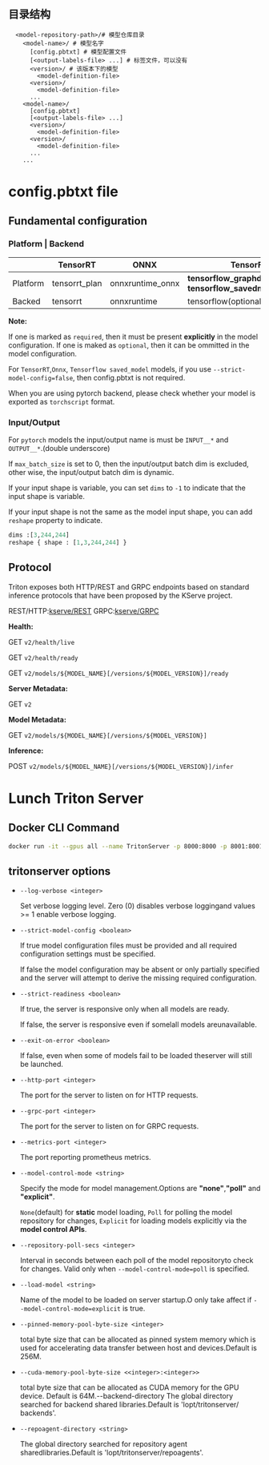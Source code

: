 ## 目录结构
``` 
  <model-repository-path>/# 模型仓库目录
    <model-name>/ # 模型名字
      [config.pbtxt] # 模型配置文件
      [<output-labels-file> ...] # 标签文件，可以没有
      <version>/ # 该版本下的模型
        <model-definition-file>
      <version>/
        <model-definition-file>
      ...
    <model-name>/
      [config.pbtxt]
      [<output-labels-file> ...]
      <version>/
        <model-definition-file>
      <version>/
        <model-definition-file>
      ...
    ...
```

# config.pbtxt file
## Fundamental configuration
### Platform | Backend 
||TensorRT|ONNX|TensorFlow|PyTorch|OpenVINO|Python|DALI|Custom|
|---|---|---|---|---|---|---|---|---|
|Platform|tensorrt_plan|onnxruntime_onnx|**tensorflow_graphdef** or **tensorflow_savedmodel**(required)|pytorch_libtorch|/|/|/|<del>custom_custom(optional)</del>|
|Backed|tensorrt|onnxruntime|tensorflow(optional)|pytorch|**openvino**(required)|**python**(required)|**dali**(required)|<del>custom</del>|

**Note:** 

If one is marked as `required`, then it must be present **explicitly** in the model configuration. If one is maked as `optional`, then it can be ommitted in the model configuration.

For `TensorRT`,`Onnx`, `Tensorflow saved_model` models, if you use `--strict-model-config=false`, then config.pbtxt is not required.

When you are using pytorch backend, please check whether your model is exported as `torchscript` format.

### Input/Output

For `pytorch` models the input/output name is must be `INPUT__*` and `OUTPUT__*`.(double underscore)

If `max_batch_size` is set to 0, then the input/output batch dim is excluded, other wise, the input/output batch dim is dynamic.

If your input shape is variable, you can set `dims` to `-1` to indicate that the input shape is variable.

If your input shape is not the same as the model input shape, you can add `reshape` property to indicate.
```protobuf
dims :[3,244,244]
reshape { shape : [1,3,244,244] }
```


## Protocol
Triton exposes both HTTP/REST and GRPC endpoints based on standard inference protocols that have been proposed by the KServe project.

REST/HTTP:[kserve/REST](https://github.com/kserve/kserve/blob/master/docs/predict-api/v2/required_api.md)
GRPC:[kserve/GRPC](https://github.com/kserve/kserve/blob/master/docs/predict-api/v2/grpc_predict_v2.proto)

**Health:**

 GET `v2/health/live`

 GET `v2/health/ready`

 GET `v2/models/${MODEL_NAME}[/versions/${MODEL_VERSION}]/ready`

**Server Metadata:**

 GET `v2`

**Model Metadata:**

 GET `v2/models/${MODEL_NAME}[/versions/${MODEL_VERSION}]`

**Inference:**

 POST `v2/models/${MODEL_NAME}[/versions/${MODEL_VERSION}]/infer`

 # Lunch Triton Server
 
 ## Docker CLI Command
 ```bash
docker run -it --gpus all --name TritonServer -p 8000:8000 -p 8001:8001 -p 8002:8002 -v $pwd/models:/models nvcr.io/nvidia/tritonserver:23.05-py3 tritonserver --model-repository=/models
 ```

 ## tritonserver options
+ `--log-verbose <integer>`
  
  Set verbose logging level. Zero (0) disables verbose loggingand values >= 1 enable verbose logging.

+ `--strict-model-config <boolean>`

  lf true model configuration files must be provided and all required configuration settings must be specified.

  lf false the model configuration may be absent or only
  partially specified and the server will attempt to derive the missing required configuration.

+ `--strict-readiness <boolean>`

  lf true, the server is responsive only when all models are ready.

  lf false, the server is responsive even if somelall models areunavailable.
  
+ `--exit-on-error <boolean>`

  lf false, even when some of models fail to be loaded theserver will still be launched.

+ `--http-port <integer>`

  The port for the server to listen on for HTTP requests.

+ `--grpc-port <integer>`

  The port for the server to listen on for GRPC requests.

+ `--metrics-port <integer>`

  The port reporting prometheus metrics.

+ `--model-control-mode <string>`

  Specify the mode for model management.Options are **"none"**,**"poll"** and **"explicit"**.

  `None`(default) for **static** model loading, `Poll` for polling the model repository for changes, `Explicit` for loading models explicitly via the **model control APIs**.

+ `--repository-poll-secs <integer>`

  Interval in seconds between each poll of the model repositoryto check for changes. Valid only when `--model-control-mode=poll` is specified.

+ `--load-model <string>`

  Name of the model to be loaded on server startup.O only take affect if `--model-control-mode=explicit` is true.

+ `--pinned-memory-pool-byte-size <integer>`

  total byte size that can be allocated as pinned system memory which is used for accelerating data transfer between host and devices.Default is 256M.

+ `--cuda-memory-pool-byte-size <<integer>:<integer>>`

  total byte size that can be allocated as CUDA memory for the GPU device. Default is 64M.--backend-directory <string>
  The global directory searched for backend shared libraries.Default is 'lopt/tritonserver/ backends'.

+ `--repoagent-directory <string>`

  The global directory searched for repository agent sharedlibraries.Default is 'lopt/tritonserver/repoagents'.
